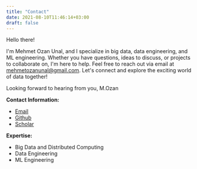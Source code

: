 ```yaml
---
title: "Contact"
date: 2021-08-10T11:46:14+03:00
draft: false
---
```

Hello there!

I'm Mehmet Ozan Unal, and I specialize in big data, data engineering, and ML engineering. Whether you have questions, ideas to discuss, or projects to collaborate on, I'm here to help. Feel free to reach out via email at [mehmetozanunal@gmail.com](mailto:mehmetozanunal@gmail.com). Let's connect and explore the exciting world of data together!

Looking forward to hearing from you,
M.Ozan


**Contact Information:**

- [Email](mailto:mehmetozanunal@gmail.com)
- [Github](https://github.com/mozanunal)
- [Scholar](https://scholar.google.com/citations?user=u_HbXUUAAAAJ&hl=en)

**Expertise:**

- Big Data and Distributed Computing
- Data Engineering
- ML Engineering

